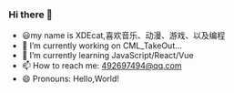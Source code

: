 ### Hi there 👋

<!--
**XDEcat-Geek/XDEcat-Geek** is a ✨ _special_ ✨ repository because its `README.md` (this file) appears on your GitHub profile.

Here are some ideas to get you started:

- 🔭 I’m currently working on ...
- 🌱 I’m currently learning ...
- 👯 I’m looking to collaborate on ...
- 🤔 I’m looking for help with ...
- 💬 Ask me about ...
- 📫 How to reach me: ...
- 😄 Pronouns: ...
- ⚡ Fun fact: ...
-->

- 😃my name is XDEcat,喜欢音乐、动漫、游戏、以及编程
- 🔭 I’m currently working on CML_TakeOut...
- 🌱 I’m currently learning JavaScript/React/Vue
- 📫 How to reach me: 492697494@qq.com
- 😄 Pronouns: Hello,World!
